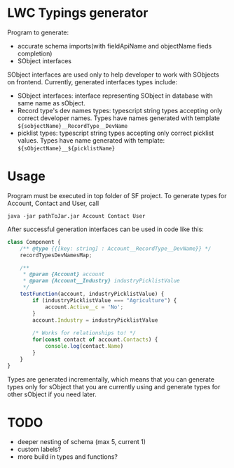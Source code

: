 # LWC Typings generator

Program to generate:

- accurate schema imports(with fieldApiName and objectName fieds completion)
- SObject interfaces

SObject interfaces are used only to help developer to work with SObjects on frontend. Currently, generated interfaces types include:

- SObject interfaces: interface representing SObject in database with same name as sObject.
- Record type's dev names types: typescript string types accepting only correct developer names. Types have names generated with template `${sobjectName}__RecordType__DevName`
- picklist types: typescript string types accepting only correct picklist values. Types have name generated with template: `${sObjectName}__${picklistName}`

# Usage

Program must be executed in top folder of SF project. To generate types for Account, Contact and User, call

```
java -jar pathToJar.jar Account Contact User
```

After successful generation interfaces can be used in code like this:

```js
class Component {
	/** @type {{[key: string] : Account__RecordType__DevName}} */
	recordTypesDevNamesMap;

	/**
	 * @param {Account} account
	 * @param {Account__Industry} industryPicklistValue
	 */
	testFunction(account, industryPicklistValue) {
		if (industryPicklistValue === "Agriculture") {
			account.Active__c = 'No';
		}
		account.Industry = industryPicklistValue
		
		/* Works for relationships to! */
		for(const contact of account.Contacts) {
			console.log(contact.Name)
		}
	}
}
```

Types are generated incrementally, which means that you can generate types only for sObject that you are currently using and generate types for other sObject if you need later.

# TODO

- deeper nesting of schema (max 5, current 1)
- custom labels?
- more build in types and functions?